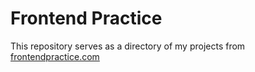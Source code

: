 # Frontend Practice

This repository serves as a directory of my projects from [frontendpractice.com](https://www.frontendpractice.com)
